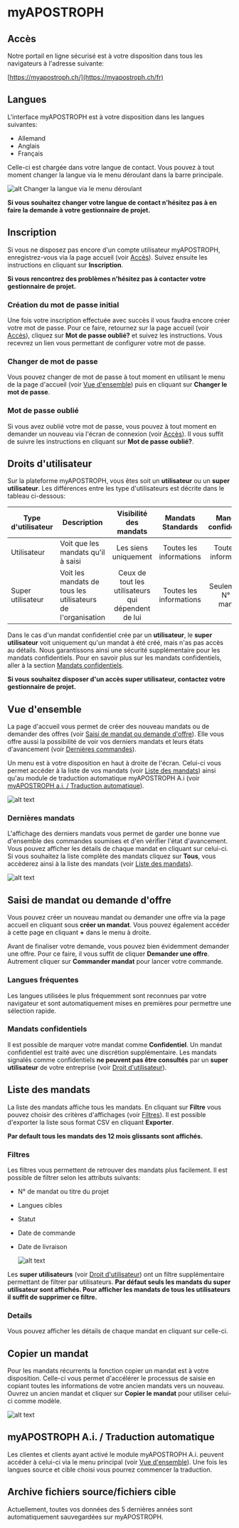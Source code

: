[user-languages]: /assets/fr/user-languages.gif
[dashboard]: /assets/fr/dashboard.gif "En un coup d'oeil"
[copy-order]: /assets/fr/copy-order.png "Copier un mandat"
[filter-orders]: /assets/fr/filter-orders.png "Filtrer les commandes"
[last-orders]: /assets/fr/last-orders.png "Derniers mandats"

# myAPOSTROPH

## Accès [](#access)
Notre portail en ligne sécurisé est à votre disposition dans tous les navigateurs à l'adresse suivante:

[https://myapostroph.ch/](https://myapostroph.ch/fr)

## Langues [](#user-languages)

L'interface myAPOSTROPH est à votre disposition dans les langues suivantes:

- Allemand
- Anglais
- Français

Celle-ci est chargée dans votre langue de contact. Vous pouvez à tout moment changer la langue via le menu déroulant dans la barre principale.

![alt Changer la langue via le menu déroulant][user-languages]

**Si vous souhaitez changer votre langue de contact n'hésitez pas à en faire la demande à votre gestionnaire de projet.**

## Inscription [](#sign-up)
Si vous ne disposez pas encore d'un compte utilisateur myAPOSTROPH, enregistrez-vous via la page accueil (voir [Accès](#introduction)). Suivez ensuite les instructions en cliquant sur **Inscription**.

**Si vous rencontrez des problèmes n'hésitez pas à contacter votre gestionnaire de projet.**

### Création du mot de passe initial [](#initial-pwd)

Une fois votre inscription effectuée avec succès il vous faudra encore créer votre mot de passe. Pour ce faire, retournez sur la page accueil (voir [Accès](#introduction)), cliquez sur **Mot de passe oublié?** et suivez les instructions. Vous recevrez un lien vous permettant de configurer votre mot de passe.

### Changer de mot de passe [](#change-pwd)

Vous pouvez changer de mot de passe à tout moment en utilisant le menu de la page d'accueil (voir [Vue d'ensemble](#orders-overview)) puis en cliquant sur **Changer le mot de passe**.

### Mot de passe oublié [](#forgot-pwd)

Si vous avez oublié votre mot de passe, vous pouvez à tout moment en demander un nouveau via l'écran de connexion (voir [Accès](#introduction)). Il vous suffit de suivre les instructions en cliquant sur **Mot de passe oublié?**.

## Droits d'utilisateur [](#user-rights)

Sur la plateforme myAPOSTROPH, vous êtes soit un **utilisateur** ou un **super utilisateur**. Les différences entre les type d'utilisateurs est décrite dans le tableau ci-dessous:

| Type d'utilisateur | Description                                                 |               Visibilité des mandats               |    Mandats Standards    |   Mandats confidentiels   |
| ------------------ | ----------------------------------------------------------- | :------------------------------------------------: | :---------------------: | :-----------------------: |
| Utilisateur        | Voit que les mandats qu'il à saisi                          |                Les siens uniquement                | Toutes les informations |  Toutes les informations  |
| Super utilisateur  | Voit les mandats de tous les utilisateurs de l'organisation | Ceux de tout les utilisateurs qui dépendent de lui | Toutes les informations | Seulement le N° de mandat |



Dans le cas d'un mandat confidentiel crée par un **utilisateur**, le **super utilisateur** voit uniquement qu'un mandat à été créé, mais n'as pas accès au détails. Nous garantissons ainsi une sécurité supplémentaire pour les mandats confidentiels. Pour en savoir plus sur les mandats confidentiels, aller à la section [Mandats confidentiels]([](#confidential-orders)).

**Si vous souhaitez disposer d'un accès super utilisateur, contactez votre gestionnaire de projet.**

## Vue d'ensemble [](#dashboard)

La page d'accueil vous permet de créer des nouveau mandats ou de demander des offres (voir [Saisi de mandat ou demande d'offre](#orders)). Elle vous offre aussi la possibilité de voir vos derniers mandats et leurs états d'avancement (voir [Dernières commandes](#last-orders)).

Un menu est à votre disposition en haut à droite de l'écran. Celui-ci vous permet accéder à la liste de vos mandats (voir [Liste des mandats](#orders)) ainsi qu'au module de traduction automatique myAPOSTROPH A.i (voir [myAPOSTROPH a.i. / Traduction automatique](#machine-translation)).

![alt text][dashboard]

### Dernières mandats [](#last-oders)

L'affichage des derniers mandats vous permet de garder une bonne vue d'ensemble des commandes soumises et d'en vérifier l'état d'avancement. Vous pouvez afficher les détails de chaque mandat en cliquant sur celui-ci. Si vous souhaitez la liste complète des mandats cliquez sur **Tous**, vous accèderez ainsi  à la liste des mandats (voir [Liste des mandats](#orders)).

![alt text][last-orders]

## Saisi de mandat ou demande d'offre [](#orders)

Vous pouvez créer un nouveau mandat ou demander une offre via la page accueil en cliquant sous **créer un mandat**. Vous pouvez également accéder à cette page en cliquant **+** dans le menu à droite.

Avant de finaliser votre demande, vous pouvez bien évidemment demander une offre. Pour ce faire, il vous suffit de cliquer **Demander une offre**. Autrement cliquer sur **Commander mandat** pour lancer votre commande.

### Langues fréquentes [](#frequent-languages)

Les langues utilisées le plus fréquemment sont reconnues par votre navigateur et sont automatiquement mises en premières pour permettre une sélection rapide.

### Mandats confidentiels [](#confidential-orders)

Il est possible de marquer votre mandat comme **Confidentiel**. Un mandat confidentiel est traité avec une discrétion supplémentaire. Les mandats signalés comme confidentiels **ne peuvent pas être consultés** par un **super utilisateur** de votre entreprise (voir [Droit d'utilisateur](#user-rights)).

## Liste des mandats [](#orders)

La liste des mandats affiche tous les mandats. En cliquant sur **Filtre** vous pouvez choisir des critères d'affichages (voir [Filtres](#orders-filter)). Il est possible d'exporter la liste sous format CSV en cliquant **Exporter**.

**Par default tous les mandats des 12 mois glissants sont affichés.**

### Filtres [](#orders-filter)

Les filtres vous permettent de retrouver des mandats plus facilement.  Il est possible de filtrer selon les attributs suivants:

* N° de mandat ou titre du projet

* Langues cibles

* Statut

* Date de commande

* Date de livraison

  ![alt text][filter-orders]

Les **super utilisateurs** (voir [Droit d'utilisateur](#user-rights)) ont un filtre supplémentaire permettant de filtrer par utilisateurs. **Par défaut seuls les mandats du super utilisateur sont affichés. Pour afficher les mandats de tous les utilisateurs il suffit de supprimer ce filtre.**

### Details

Vous pouvez afficher les détails de chaque mandat en cliquant sur celle-ci.

## Copier un mandat [](#copy-order)
Pour les mandats récurrents la fonction copier un mandat est à votre disposition. Celle-ci vous permet d'accélérer le processus de saisie en copiant toutes les informations de votre ancien mandats vers un nouveau. Ouvrez un ancien mandat et cliquer sur **Copier le mandat** pour utiliser celui-ci comme modèle.

![alt text][copy-order]

## myAPOSTROPH A.i. / Traduction automatique [](#machine-translation)

Les clientes et clients ayant activé le module myAPOSTROPH A.i. peuvent accéder à celui-ci via le menu principal (voir [Vue d'ensemble](#dashboard)). Une fois les langues source et cible choisi vous pourrez commencer la traduction.

## Archive fichiers source/fichiers cible [](#archives)

Actuellement, toutes vos données des 5 dernières années sont automatiquement sauvegardées sur myAPOSTROPH.
